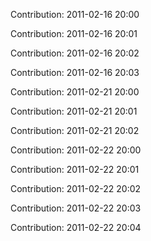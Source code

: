 Contribution: 2011-02-16 20:00

Contribution: 2011-02-16 20:01

Contribution: 2011-02-16 20:02

Contribution: 2011-02-16 20:03

Contribution: 2011-02-21 20:00

Contribution: 2011-02-21 20:01

Contribution: 2011-02-21 20:02

Contribution: 2011-02-22 20:00

Contribution: 2011-02-22 20:01

Contribution: 2011-02-22 20:02

Contribution: 2011-02-22 20:03

Contribution: 2011-02-22 20:04

